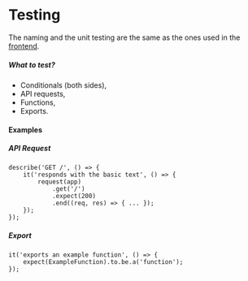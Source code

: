 # Testing

The naming and the unit testing are the same as the ones used in the [frontend](../react/testing.md).

##### What to test?
- Conditionals (both sides),
- API requests,
- Functions,
- Exports.

#### Examples
##### API Request
```
describe('GET /', () => {
	it('responds with the basic text', () => {
		request(app)
			.get('/')
			.expect(200)
			.end((req, res) => { ... });
	});
});
```

##### Export
```
it('exports an example function', () => {
	expect(ExampleFunction).to.be.a('function');
});
```